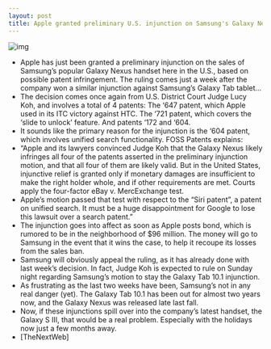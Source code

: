 ```yaml
---
layout: post
title: Apple granted preliminary U.S. injunction on Samsung's Galaxy Nexus
---
```

![img](http://media.idownloadblog.com/wp-content/uploads/2012/01/samsunggalaxynexus-slide.jpg)
* Apple has just been granted a preliminary injunction on the sales of Samsung’s popular Galaxy Nexus handset here in the U.S., based on possible patent infringement. The ruling comes just a week after the company won a similar injunction against Samsung’s Galaxy Tab tablet…
* The decision comes once again from U.S. District Court Judge Lucy Koh, and involves a total of 4 patents: The ‘647 patent, which Apple used in its ITC victory against HTC. The ‘721 patent, which covers the ‘slide to unlock’ feature. And patents ‘172 and ‘604.
* It sounds like the primary reason for the injunction is the ‘604 patent, which involves unified search functionality. FOSS Patents explains:
* “Apple and its lawyers convinced Judge Koh that the Galaxy Nexus likely infringes all four of the patents asserted in the preliminary injunction motion, and that all four of them are likely valid. But in the United States, injunctive relief is granted only if monetary damages are insufficient to make the right holder whole, and if other requirements are met. Courts apply the four-factor eBay v. MercExchange test.
* Apple’s motion passed that test with respect to the “Siri patent”, a patent on unified search. It must be a huge disappointment for Google to lose this lawsuit over a search patent.”
* The injunction goes into affect as soon as Apple posts bond, which is rumored to be in the neighborhood of $96 million. The money will go to Samsung in the event that it wins the case, to help it recoupe its losses from the sales ban.
* Samsung will obviously appeal the ruling, as it has already done with last week’s decision. In fact, Judge Koh is expected to rule on Sunday night regarding Samsung’s motion to stay the Galaxy Tab 10.1 injunction.
* As frustrating as the last two weeks have been, Samsung’s not in any real danger (yet). The Galaxy Tab 10.1 has been out for almost two years now, and the Galaxy Nexus was released late last fall.
* Now, if these injunctions spill over into the company’s latest handset, the Galaxy S III, that would be a real problem. Especially with the holidays now just a few months away.
* [TheNextWeb]

